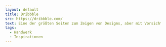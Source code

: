 ```yaml
---
layout: default
title: Dribbble
src: https://dribbble.com/
text: Eine der größten Seiten zum Zeigen von Designs, aber mit Vorsicht zu genießen, da viele Artefakte nicht auf Basis von Anforderungen aus dem echten leben gebaut wurden.
tags:
  - Handwerk
  - Inspirationen
---
```

